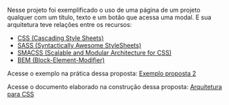 Nesse projeto foi exemplificado o uso de uma página de um projeto qualquer com um título, texto e um botão que acessa uma modal. E sua arquitetura teve relações entre os recursos:  

- [CSS (Cascading Style Sheets)](https://www.w3.org/Style/CSS/Overview.en.html)
- [SASS (Syntactically Awesome StyleSheets)](https://sass-lang.com/)
- [SMACSS (Scalable and Modular Architecture for CSS)](http://smacss.com/)
- [BEM (Block-Element-Modifier)](http://getbem.com/)

Acesse o exemplo na prática dessa proposta:
[Exemplo proposta 2]()

Acesse o documento elaborado na construção dessa proposta:
[Arquitetura para CSS](https://docs.google.com/presentation/d/1jeDv0iAJrQ9jocTBRTm_CugquknrQU6OuLsgkAkTyHo/edit?usp=sharing)
